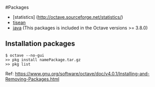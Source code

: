 #Packages

- [statistics] (http://octave.sourceforge.net/statistics/)
- [tisean](http://octave.sourceforge.net/tisean/)
- [java](http://octave.sourceforge.net/java/) (This packages is included in the Octave versions >= 3.8.0)

## Installation packages
```
$ octave --no-gui
>> pkg install namePackage.tar.gz
>> pkg list
```
Ref: https://www.gnu.org/software/octave/doc/v4.0.1/Installing-and-Removing-Packages.html
